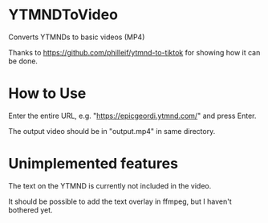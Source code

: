 # YTMNDToVideo
Converts YTMNDs to basic videos (MP4)

Thanks to https://github.com/philleif/ytmnd-to-tiktok for showing how it can be done.

# How to Use
Enter the entire URL, e.g. "https://epicgeordi.ytmnd.com/" and press Enter.

The output video should be in "output.mp4" in same directory.

# Unimplemented features
The text on the YTMND is currently not included in the video.

It should be possible to add the text overlay in ffmpeg, but I haven't bothered yet.
